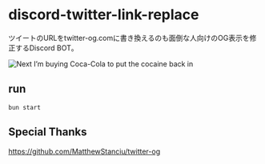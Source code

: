 # discord-twitter-link-replace

ツイートのURLをtwitter-og.comに書き換えるのも面倒な人向けのOG表示を修正するDiscord BOT。

![Next I’m buying Coca-Cola to put the cocaine back in](https://cdn.discordapp.com/attachments/1010565995338928319/1174690131534417940/screenshots_2023-11-16_21.39.08.jpg?ex=65688270&is=65560d70&hm=ae3744bde6125a6f81327c797e5d71c85da072d411e4394c04d8c12ebe6a8787&)

## run

```
bun start
```

## Special Thanks

https://github.com/MatthewStanciu/twitter-og
